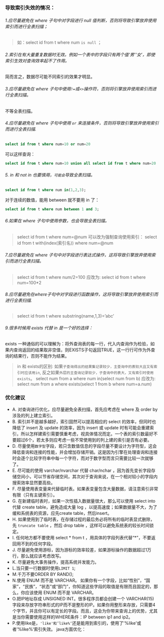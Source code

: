 ### 导致索引失效的情况：

###### 1.应尽量避免在 where 子句中对字段进行 null 值判断，否则将导致引擎放弃使用索引而进行全表扫描；

> 如：select id from t where num `is null` ；

###### 2.索引在有大量重复数据时无效。例如一个表中的字段只有两个值‘男’‘女’，即使索引生效对查询效率起不了作用。

简而言之，数据尽可能不同索引的效果才明显。

###### 3.应尽量避免在 where 子句中使用`!=`或`<>`操作符，否则将引擎放弃使用索引而进行全表扫描。

不等全表扫描。

###### 4.应尽量避免在 where 子句中使用 `or` 来连接条件，否则将导致引擎放弃使用索引而进行全表扫描.

```sql
select id from t where num=10 or num=20 
```


可以这样查询：

```sql
select id from t where num=10 union all select id from t where num=20
```

###### 5. in 和 not in 也要慎用，`可能会`导致全表扫描。

```sql
select id from t where num in(1,2,3); 
```

对于连续的数值，能用 between 就不要用 in 了： 

```sql
select id from t where num between 1 and 3;
```

###### 6.如果在 where 子句中使用参数，也会导致全表扫描。

> select id from t where num=@num 
> 可以改为强制查询使用索引：
> select id from t with(index(索引名)) where num=@num

###### 7.应尽量避免在 where 子句中对字段进行表达式操作，这将导致引擎放弃使用索引而进行全表扫描。

> select id from t where num/2=100 
> 应改为: 
> select id from t where num=100*2

###### 8.应尽量避免在where子句中对字段进行函数操作，这将导致引擎放弃使用索引而进行全表扫描.

> select id from t where substring(name,1,3)=’abc’

###### 9.很多时候用 exists 代替 in 是一个好的选择：

exists 一种通俗的可以理解为：将外查询表的每一行，代入内查询作为检验，如果内查询返回的结果取非空值，则EXISTS子句返回TRUE，这一行行可作为外查询的结果行，否则不能作为结果。

> in 和 exists的区别: 如果`子查询得出的结果集记录较少，主查询中的表较大且又有索引时应该用in`, 反之如果`外层的主查询记录较少，子查询中的表大，又有索引时使用exists`。
> select num from a where num in(select num from b) 
> 应改为: 
> select num from a where exists(select 1 from b where num=a.num)



### 优化建议

- A. 对查询进行优化，应尽量避免全表扫描，首先应考虑在 where 及 order by 涉及的列上建立索引。
- B. 索引并不是越多越好，索引固然可以提高相应的 select 的效率，但同时也降低了 insert 及 update 的效率，因为 insert 或 update 时有可能会重建索引，所以怎样建索引需要慎重考虑，视具体情况而定。一个表的索引数最好不要超过6个，若太多则应考虑一些不常使用到的列上建的索引是否有必要。
- D. 尽量使用`数字型`字段，若只含数值信息的字段尽量不要设计为字符型，这会降低查询和连接的性能，并会增加存储开销。这是因为引擎在处理查询和连接时会逐个比较字符串中每一个字符，而对于数字型而言只需要比较一次就够了。
- E. 尽可能的使用 varchar/nvarchar 代替 char/nchar ，因为首先变长字段存储空间小，可以节省存储空间，其次对于查询来说，在一个相对较小的字段内搜索效率显然要高些。
- F. 尽量使用表变量来代替临时表。如果表变量包含大量数据，请注意索引非常有限（只有主键索引）。
- G. 在新建临时表时，如果一次性插入数据量很大，那么可以使用 select into 代替 create table，避免造成大量 log ，以提高速度；如果数据量不大，为了缓和系统表的资源，应先create table，然后insert。
- H. 如果使用到了临时表，在存储过程的最后务必将所有的临时表显式删除，先 `truncate table` ，然后 drop table ，这样可以避免系统表的较长时间锁定。
- I. 任何地方都不要使用 select * from t ，用具体的字段列表代替“*”，不要返回用不到的任何字段。
- J. 尽量避免使用游标，因为游标的效率较差，如果游标操作的数据超过1万行，那么就应该考虑改写。
- K. 尽量避免大事务操作，提高系统并发能力。
- L.当只要一行数据时使用`LIMIT 1`;
- M.千万不要ORDER BY RAND();
- N.使用 ENUM 而不是 VARCHAR。
    如果你有一个字段，比如“性别”，“国家”，“民族”，“状态”或“部门”，你知道这些字段的取值是有限而且固定的，那么，你应该使用 ENUM 而不是      VARCHAR。
- O.把IP地址存成 UNSIGNED INT。很多程序员都会创建一个 VARCHAR(15) 字段来存放字符串形式的IP而不是整形的IP。如果你用整形来存放，只需要4个字节，并且你可以有定长的字段。而且，这会为你带来查询上的优势，尤其是当你需要使用这样的WHERE条件：IP between ip1 and ip2。
- P.使用like是，`'like'和’like%‘`还是能用到索引的，使用了'%like'或者’%like%‘索引失效。
  java方面优化：
